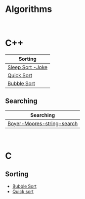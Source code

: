# Algorithms 

<br>


<h1>C++</h1>

|                                       Sorting                                                   | 
| ------------------------------------------------------------------------------------------------|  
|[Sleep Sort -Joke](https://github.com/DsChauhan08/Algorthims/blob/main/c%2B%2B/sleepingsort.cpp) |
|[Quick Sort](https://github.com/DsChauhan08/Algorthims/blob/main/c%2B%2B/quicksort.cpp)          |
|[Bubble Sort](https://github.com/DsChauhan08/Algorthims/blob/main/c%2B%2B/bubblesort.cpp)        |


 <h2> Searching</h2>

 |Searching|
 |---------|
 |[Boyer-Moores-string-search](https://github.com/DsChauhan08/Algorthims/blob/main/c%2B%2B/Boyer-Moores-string-search.cpp) |


<br>

<h1>C</h1>

 <h2> Sorting </h2>
 
- [Bubble Sort](https://github.com/DsChauhan08/Algorthims/blob/main/C/bubblesort.c)
- [Quick sort](https://github.com/DsChauhan08/Algorthims/blob/main/C/quicksort.c)
